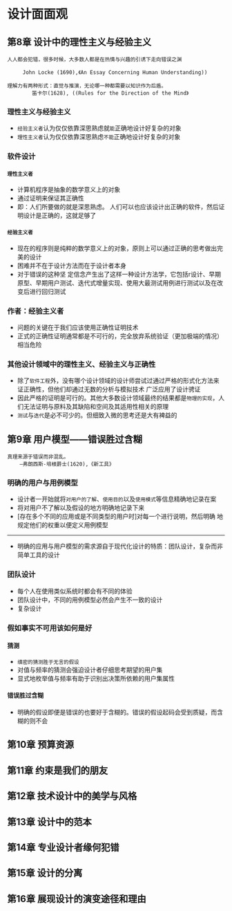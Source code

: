 # 设计面面观

## 第8章 设计中的理性主义与经验主义

```text
人人都会犯错，很多时候，大多数人都是在热情与兴趣的引诱下走向错误之渊

	 John Locke (1690),《An Essay Concerning Human Understanding))
```

```text
理解力有两种形式：直觉与推演，无论哪一种都需要以知识作为后盾。
        笛卡尔(1628), ((Rules for the Direction of the Mind》
```

### 理性主义与经验主义
* `经验主义者`认为仅仅依靠深思熟虑就`能`正确地设计好复杂的对象
* `理性主义者`认为仅仅依靠深思熟虑`不能`正确地设计好复杂的对象

### 软件设计

#### `理性主义者`
* 计算机程序是抽象的数学意义上的对象
* 通过证明来保证其正确性
* 即：人们所要做的就是深思熟虑。 人们可以也应该设计出正确的软件，然后证明设计是正确的，这就足够了

#### `经验主义者`
* 现在的程序则是纯粹的数学意义上的对象，原则上可以通过正确的思考做出完美的设计
* 困难并不在于设计方法而在于设计者本身
* 对于错误的这种坚 定信念产生出了这样一种设计方法学，它包括r设计、早期原型、早期用户测试、迭代式增量实现、使用大最测试用例进行测试以及在改变后进行回归测试

### 作者：经验主义者
* 问题的关键在于我们应该使用正确性证明技术
* 正式的正确性证明通常都是不可行的，完全放弃系统验证（更加极端的情况）相当危险

### 其他设计领域中的理性主义、经验主义与正确性

* 除了`软件工程`外，没有哪个设计领域的设计师尝试过通过严格的形式化方法来证正确性，但他们却通过无数的分析与模拟技术 广泛应用了设计骋证
* 因此严格的证明是可行的。其他大多数设计领域最终的结果都是`物理的实现`，人们无法证明与原料及其缺陷和空间及其适用性相关的原理
* `测试`与`迭代`是必不可少的。但细致入微的思考还是大有裨益的



## 第9章 用户模型——错误胜过含糊

```text
真理来源于错误而非混乱。
    —弗朗西斯-培根爵士(1620),《新工具》
```

### 明确的用户与用例模型
* 设计者一开始就将`对用户的了解`、`使用目的`以及`使用模式`等信息精确地记录在案
* 将对用户不了解以及假设的地方明确地记录下来
* [存在多个不同的应用或是不同类型的用户时]对每一个进行说明，然后明确 地规定他们的权重以便定义用例模型

---

* 明确的应用与用户模型的需求源自于现代化设计的特质：团队设计，复杂而非简单工具的设计


### 团队设计
* 每个人在使用类似系统时都会有不同的体验
* 团队设计中，不同的用例模型必然会产生不一致的设计
* 复杂设计

### 假如事实不可用该如何是好

#### 猜测
* `缜密的猜测胜于无言的假设`
* 对值与频率的猜测会强迫设计者仔细思考期望的用户集
* 显式地枚举值与频率有助于识别出决策所依赖的用户集属性

#### 错误胜过含糊
* 明确的假设即便是错误的也要好于含糊的。错误的假设起码会受到质疑，而含糊的则不会

## 第10章  预算资源
## 第11章  约束是我们的朋友
## 第12章  技术设计中的美学与风格
## 第13章  设计中的范本
## 第14章  专业设计者缘何犯错
## 第15章  设计的分离
## 第16章  展现设计的演变途径和理由